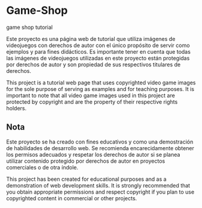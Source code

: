 # Game-Shop
game shop tutorial

Este proyecto es una página web de tutorial que utiliza imágenes de videojuegos con derechos de autor con el único propósito de servir como ejemplos y para fines didácticos. Es importante tener en cuenta que todas las imágenes de videojuegos utilizadas en este proyecto están protegidas por derechos de autor y son propiedad de sus respectivos titulares de derechos.

This project is a tutorial web page that uses copyrighted video game images for the sole purpose of serving as examples and for teaching purposes. It is important to note that all video game images used in this project are protected by copyright and are the property of their respective rights holders.

## Nota

Este proyecto se ha creado con fines educativos y como una demostración de habilidades de desarrollo web. Se recomienda encarecidamente obtener los permisos adecuados y respetar los derechos de autor si se planea utilizar contenido protegido por derechos de autor en proyectos comerciales o de otra índole.

This project has been created for educational purposes and as a demonstration of web development skills. It is strongly recommended that you obtain appropriate permissions and respect copyright if you plan to use copyrighted content in commercial or other projects.

